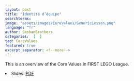 ```yaml
---
layout: post
title: "Identité d’équipe"
searchterms:
image: "assets/images/CoreValues/GenericLesson.png"
language: "fr"
author: SeshanBrothers
categories:  [  ]
tag: CoreValues
featured: true
excerpt_separator: <!--more-->
---
```

 This is an overview of the Core Values in FIRST LEGO League.
 <!--more-->

 <li class="ng-binding">Slides:
 <a href="/fr/CoreValues/03-CV-Identité-déquipe-202005.pdf">PDF</a>
 </li>
